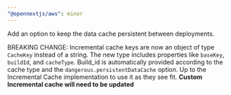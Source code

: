 ```yaml
---
"@opennextjs/aws": minor
---
```


Add an option to keep the data cache persistent between deployments.

BREAKING CHANGE: Incremental cache keys are now an object of type `CacheKey` instead of a string. The new type includes properties like `baseKey`, `buildId`, and `cacheType`. Build_id is automatically provided according to the cache type and the `dangerous.persistentDataCache` option. Up to the Incremental Cache implementation to use it as they see fit.
**Custom Incremental cache will need to be updated**